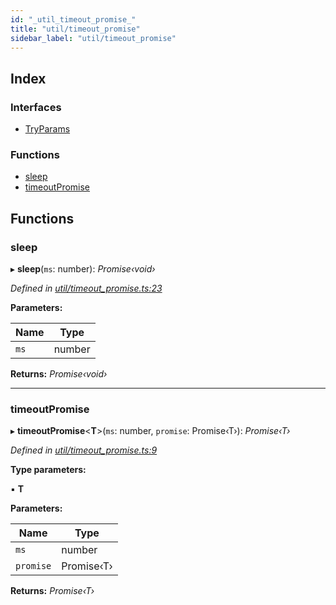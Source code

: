 ```yaml
---
id: "_util_timeout_promise_"
title: "util/timeout_promise"
sidebar_label: "util/timeout_promise"
---
```


## Index

### Interfaces

* [TryParams](../interfaces/_util_timeout_promise_.tryparams.md)

### Functions

* [sleep](_util_timeout_promise_.md#sleep)
* [timeoutPromise](_util_timeout_promise_.md#timeoutpromise)

## Functions

###  sleep

▸ **sleep**(`ms`: number): *Promise‹void›*

*Defined in [util/timeout_promise.ts:23](https://github.com/comit-network/comit-js-sdk/blob/d75521e/src/util/timeout_promise.ts#L23)*

**Parameters:**

Name | Type |
------ | ------ |
`ms` | number |

**Returns:** *Promise‹void›*

___

###  timeoutPromise

▸ **timeoutPromise**<**T**>(`ms`: number, `promise`: Promise‹T›): *Promise‹T›*

*Defined in [util/timeout_promise.ts:9](https://github.com/comit-network/comit-js-sdk/blob/d75521e/src/util/timeout_promise.ts#L9)*

**Type parameters:**

▪ **T**

**Parameters:**

Name | Type |
------ | ------ |
`ms` | number |
`promise` | Promise‹T› |

**Returns:** *Promise‹T›*
